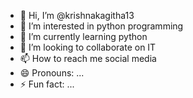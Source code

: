 - 👋 Hi, I’m @krishnakagitha13
- 👀 I’m interested in python programming 
- 🌱 I’m currently learning python 
- 💞️ I’m looking to collaborate on IT
- 📫 How to reach me social media 
- 😄 Pronouns: ...
- ⚡ Fun fact: ...

<!---
krishnakagitha13/krishnakagitha13 is a ✨ special ✨ repository because its `README.md` (this file) appears on your GitHub profile.
You can click the Preview link to take a look at your changes.
--->
